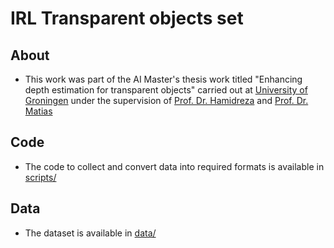 # IRL Transparent objects set

## About
* This work was part of the AI Master's thesis work titled "Enhancing depth estimation for transparent objects" carried out at [University of Groningen](https://www.rug.nl/masters/artificial-intelligence/?lang=en) under the supervision of [Prof. Dr. Hamidreza](https://hkasaei.github.io/#research) and [Prof. Dr. Matias](https://mvaldenegro.github.io/)

## Code
* The code to collect and convert data into required formats is available in [scripts/](scripts/)

## Data
* The dataset is available in [data/](data/)
